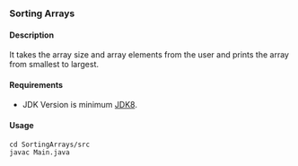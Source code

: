 ### Sorting Arrays
#### Description
It takes the array size and array elements from the user and prints the array from smallest to largest.
#### Requirements
- JDK Version is minimum [JDK8](https://www.oracle.com/tr/java/technologies/downloads/).

#### Usage
```
cd SortingArrays/src
javac Main.java
```